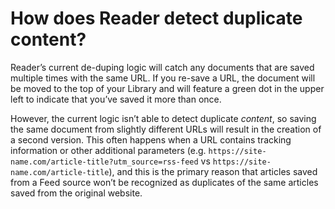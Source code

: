 # How does Reader detect duplicate content?

Reader’s current de-duping logic will catch any documents that are saved multiple times with the same URL. If you re-save a URL, the document will be moved to the top of your Library and will feature a green dot in the upper left to indicate that you’ve saved it more than once.

However, the current logic isn’t able to detect duplicate _content_, so saving the same document from slightly different URLs will result in the creation of a second version. This often happens when a URL contains tracking information or other additional parameters (e.g. `https://site-name.com/article-title?utm_source=rss-feed` vs `https://site-name.com/article-title`), and this is the primary reason that articles saved from a Feed source won’t be recognized as duplicates of the same articles saved from the original website.
